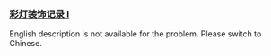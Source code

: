 ### [彩灯装饰记录 I](https://leetcode.com/problems/cong-shang-dao-xia-da-yin-er-cha-shu-lcof)

English description is not available for the problem. Please switch to Chinese.